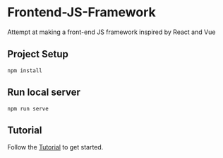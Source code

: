 # Frontend-JS-Framework
Attempt at making a front-end JS framework inspired by React and Vue

## Project Setup

```
npm install
```

## Run local server

```
npm run serve
```

## Tutorial
Follow the [Tutorial](https://github.com/felixxwu/Frontend-JS-Framework/blob/master/tutorial/README.md) to get started.
